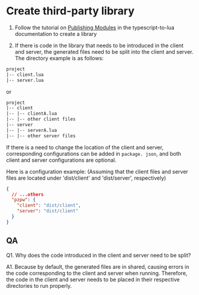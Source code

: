 # Create third-party library

1. Follow the tutorial on [Publishing Modules](https://typescripttolua.github.io/docs/publishing-modules/) in the typescript-to-lua documentation to create a library

2. If there is code in the library that needs to be introduced in the client and server, the generated files need to be split into the client and server. The directory example is as follows:

```txt
project
|-- client.lua
|-- server.lua
```

or

```txt
project
|-- client
|-- |-- clientA.lua
|-- |-- other client files
|-- server
|-- |-- serverA.lua
|-- |-- other server files
```

If there is a need to change the location of the client and server, corresponding configurations can be added in `package. json`, and both client and server configurations are optional.

Here is a configuration example: (Assuming that the client files and server files are located under 'dist/client' and 'dist/server', respectively)

```json
{
  // ...others
  "pzpw": {
    "client": "dist/client",
    "server": "dist/client"
  }
}
```

## QA

Q1. Why does the code introduced in the client and server need to be split?

A1. Because by default, the generated files are in shared, causing errors in the code corresponding to the client and server when running. Therefore, the code in the client and server needs to be placed in their respective directories to run properly.
